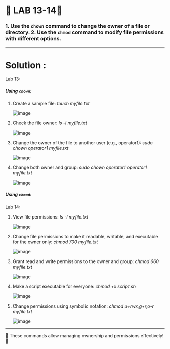 <h1>
  🚀 LAB 13-14🚀
</h1>

<h3>
  1. Use the <code>chown</code> command to change the owner of a file or directory.
  2. Use the <code>chmod</code> command to modify file permissions with different options.
</h3>

<hr>

<h1>
  Solution :
</h1>
Lab 13:
<h5>
  Using <code>chown</code>:
</h5>

1. Create a sample file:
   <i>
     touch myfile.txt
   </i>
   <br>

   ![image](https://github.com/user-attachments/assets/51924c0f-4d1d-4dc5-bb1c-50e1b48ca9ac)


2. Check the file owner:
   <i>
     ls -l myfile.txt
   </i>
   <br>

   ![image](https://github.com/user-attachments/assets/b8827d85-ffe7-4452-b0c0-646ade675bf2)


3. Change the owner of the file to another user (e.g., operator1):
   <i>
     sudo chown operator1 myfile.txt
   </i>
   <br>

   ![image](https://github.com/user-attachments/assets/8de30ef3-0e46-45a5-bd4d-603edf0ad868)

   
4. Change both owner and group:
   <i>
     sudo chown operator1:operator1 myfile.txt
   </i>
   <br>

   ![image](https://github.com/user-attachments/assets/fb63ec5d-f063-4eb8-adba-f198cb1e720a)
  
<h5>
  Using <code>chmod</code>:
</h5>

Lab 14:

1. View file permissions:
   <i>
     ls -l myfile.txt
   </i>
   <br>

   ![image](https://github.com/user-attachments/assets/90845043-d963-480d-b04f-9f40853a0977)


2. Change file permissions to make it readable, writable, and executable for the owner only:
   <i>
     chmod 700 myfile.txt
   </i>
   <br>

   ![image](https://github.com/user-attachments/assets/e5333916-d8e8-4014-abea-187fd9ac65eb)


3. Grant read and write permissions to the owner and group:
   <i>
     chmod 660 myfile.txt
   </i>
   <br>

   ![image](https://github.com/user-attachments/assets/cba147e8-a6cb-4a64-a6b2-982d5d537d0d)


4. Make a script executable for everyone:
   <i>
     chmod +x script.sh
   </i>
   <br>

   ![image](https://github.com/user-attachments/assets/af227103-bc2b-49f7-bb1c-7785c5937e68)


5. Change permissions using symbolic notation:
   <i>
     chmod u+rwx,g+r,o-r myfile.txt
   </i>
   <br>

   ![image](https://github.com/user-attachments/assets/5085b1df-b1b8-4e13-bfe0-ca3d79ddd690)

---
🚀 These commands allow managing ownership and permissions effectively! 🚀
